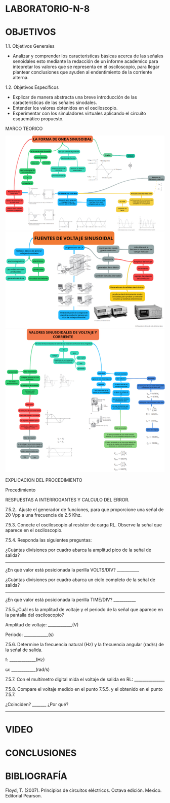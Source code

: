 # LABORATORIO-N-8
# OBJETIVOS

1.1. Objetivos Generales

- Analizar y comprender los caracteristicas básicas acerca de las señales senoidales esto mediante la redacción de un informe academico para intepretar los valores que se representa en el osciloscopio, para llegar  plantear conclusiones que ayuden al endentimiento de la corriente alterna.

1.2. Objetivos Específicos

-	Explicar de manera abstracta una breve introducción de las características de las señales sinodales. 
-	Entender los valores obtenidos en el osciloscopio. 
-	Experimentar con los simuladores virtuales aplicando el circuito esquemático propuesto.

MARCO TEORICO

![](https://github.com/BENLLAMIN69/LABORATORIO-N-8/blob/main/ima/ONDA%20SENOIDAL.png)
![](https://github.com/BENLLAMIN69/LABORATORIO-N-8/blob/main/ima/ONDA%20SENOIDAL%201.png)
![](https://github.com/BENLLAMIN69/LABORATORIO-N-8/blob/main/ima/ONDA%20SENOIDAL%202.png)

EXPLICACION DEL PROCEDIMIENTO

 Procedimiento
 
 RESPUESTAS A INTERROGANTES Y CALCULO DEL ERROR.
 
 7.5.2.. Ajuste el generador de funciones, para que proporcione una señal de 20 Vpp a
una frecuencia de 2.5 Khz.


7.5.3. Conecte el osciloscopio al resistor de carga RL. Observe la señal que aparece en
el osciloscopio.


7.5.4. Responda las siguientes preguntas:


¿Cuántas divisiones por cuadro abarca la amplitud pico de la señal de salida?
___________


¿En qué valor está posicionada la perilla VOLTS/DIV? ___________


¿Cuántas divisiones por cuadro abarca un ciclo completo de la señal de salida?
__________


¿En qué valor está posicionada la perilla TIME/DIV? ___________


7.5.5.¿Cuál es la amplitud de voltaje y el periodo de la señal que aparece en la pantalla
del osciloscopio?


Amplitud de voltaje: ____________(V)


Periodo: ____________(s)


7.5.6. Determine la frecuencia natural (Hz) y la frecuencia angular (rad/s) de la señal de
salida.


f: _____________(Hz)


ω: ____________(rad/s)


7.5.7. Con el multímetro digital mida el voltaje de salida en RL: _______________


7.5.8. Compare el voltaje medido en el punto 7.5.5. y el obtenido en el punto 7.5.7.


¿Coinciden? _______ ¿Por qué?


_____________________________________
 
 # VIDEO
 
 # CONCLUSIONES
 
 # BIBLIOGRAFÍA
 Floyd, T. (2007). Principios de circuitos eléctricos. Octava edición. Mexico. Editorial Pearson.
